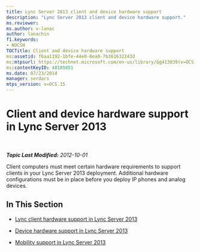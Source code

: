 ```yaml
---
title: Lync Server 2013 client and device hardware support
description: "Lync Server 2013 client and device hardware support."
ms.reviewer: 
ms.author: v-lanac
author: lanachin
f1.keywords:
- NOCSH
TOCTitle: Client and device hardware support
ms:assetid: f6aa1192-1bfe-44e0-8ea0-7b361632243d
ms:mtpsurl: https://technet.microsoft.com/en-us/library/Gg413039(v=OCS.15)
ms:contentKeyID: 48185851
ms.date: 07/23/2014
manager: serdars
mtps_version: v=OCS.15
---
```


# Client and device hardware support in Lync Server 2013

<div data-xmlns="http://www.w3.org/1999/xhtml">

<div class="topic" data-xmlns="http://www.w3.org/1999/xhtml" data-msxsl="urn:schemas-microsoft-com:xslt" data-cs="https://msdn.microsoft.com/">

<div data-asp="https://msdn2.microsoft.com/asp">



</div>

<div id="mainSection">

<div id="mainBody">

<span> </span>

_**Topic Last Modified:** 2012-10-01_

Client computers must meet certain hardware requirements to support clients in your Lync Server 2013 deployment. Additional hardware configurations must be in place before you deploy IP phones and analog devices.

<div>

## In This Section

  - [Lync client hardware support in Lync Server 2013](lync-server-2013-lync-client-hardware-support.md)

  - [Device hardware support in Lync Server 2013](lync-server-2013-device-hardware-support.md)

  - [Mobility support in Lync Server 2013](lync-server-2013-mobility-support.md)

</div>

</div>

<span> </span>

</div>

</div>

</div>


